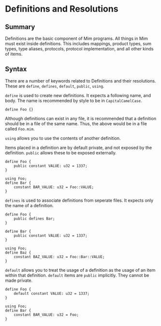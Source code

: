 # Definitions and Resolutions

## Summary

Definitions are the basic component of Mim programs. All things in Mim must exist inside definitions. This includes mappings, product types, sum types, type aliases, protocols, protocol implementation, and all other kinds of items.

## Syntax

There are a number of keywords related to Definitions and their resolutions. These are `define`, `defines`, `default`, `public`, `using`.

`define` is used to create new definitions. It expects a following name, and body. The name is recommended by style to be in `CapitalCamelCase`.

```mim
define Foo {}
```

Although definitions can exist in any file, it is recommended that a definition should be in a file of the same name. Thus, the above would be in a file called `Foo.mim`.

`using` allows you to use the contents of another definition.

Items placed in a definition are by default private, and not exposed by the definition. `public` allows these to be exposed externally.

```mim
define Foo {
    public constant VALUE: u32 = 1337;
}
```
```mim
using Foo;
define Bar {
    constant BAR_VALUE: u32 = Foo::VALUE;
}
```

`defines` is used to associate definitions from seperate files. It expects only the name of a definition.

```mim
define Foo {
    public defines Bar;
}
```
```mim
define Bar {
    public constant VALUE: u32 = 1337;
}
```
```mim
using Foo;
define Baz {
    constant BAZ_VALUE: u32 = Foo::Bar::VALUE;
}
```

`default` allows you to treat the usage of a definition as the usage of an item within that definition. `default` items are `public` implicitly. They cannot be made private.

```mim
define Foo {
    default constant VALUE: u32 = 1337;
}
```
```mim
using Foo;
define Bar {
    constant BAR_VALUE: u32 = Foo;
}
```